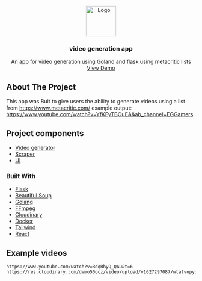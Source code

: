
<p align="center">
  <a href="https://github.com/mage1711/flashCards-django">
    <img src="https://img.icons8.com/ios/452/laptop-play-video--v1.png" alt="Logo" width="80" height="80">
  </a>

  <h3 align="center">video generation app</h3>

  <p align="center">
    An app for video generation using Goland and flask using metacritic lists
    <br />
    <a href="https://video-generator-app.vercel.app/">View Demo</a>
  </p>
</p>




<!-- ABOUT THE PROJECT -->
## About The Project
This app was Buit to give users the ability to generate videos using a list from https://www.metacritic.com/
example output: https://www.youtube.com/watch?v=YfKFyTBOuEA&ab_channel=EGGamers

## Project components
* [Video generator](https://github.com/mage1711/videoEditorGoServer)
* [Scraper](https://github.com/mage1711/flask-scrapers-api)
* [UI](https://github.com/mage1711/video-generator-app)



### Built With

* [Flask](https://flask.palletsprojects.com/en/2.0.x/)
* [Beautiful Soup](https://www.crummy.com/software/BeautifulSoup/bs4/doc/)
* [Golang](https://golang.org/)
* [FFmpeg](http://ffmpeg.org/)
* [Cloudinary](https://cloudinary.com/)
* [Docker](https://www.docker.com/)
* [Tailwind](https://tailwindcss.com/)
* [React](https://reactjs.org/)

## Example videos
```
https://www.youtube.com/watch?v=BdqRhyQ_QAU&t=6
https://res.cloudinary.com/dvmo50ocz/video/upload/v1627297087/wtatvopyox0u2pqeihjb.mp4
```

